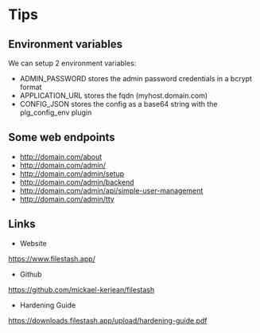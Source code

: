 # Tips

## Environment variables

We can setup 2 environment variables:

- ADMIN_PASSWORD stores the admin password credentials in a bcrypt format
- APPLICATION_URL stores the fqdn (myhost.domain.com)
- CONFIG_JSON stores the config as a base64 string with the plg_config_env plugin

## Some web endpoints

- <http://domain.com/about>
- <http://domain.com/admin/>
- <http://domain.com/admin/setup>
- <http://domain.com/admin/backend>
- <http://domain.com/admin/api/simple-user-management>
- <http://domain.com/admin/tty>

## Links

- Website

<https://www.filestash.app/>

- Github

<https://github.com/mickael-kerjean/filestash>

- Hardening Guide

<https://downloads.filestash.app/upload/hardening-guide.pdf>
